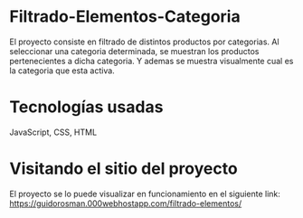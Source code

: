# Filtrado-Elementos-Categoria

El proyecto consiste en filtrado de distintos productos por categorias. Al seleccionar una categoria determinada, se muestran los productos pertenecientes a dicha categoria. Y ademas se muestra visualmente cual es la categoria que esta activa.

# Tecnologías usadas

JavaScript, CSS, HTML

# Visitando el sitio del proyecto

El proyecto se lo puede visualizar en funcionamiento en el siguiente link: https://guidorosman.000webhostapp.com/filtrado-elementos/

